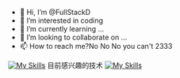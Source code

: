 - 👋 Hi, I’m @FullStackD
- 👀 I’m interested in coding
- 🌱 I’m currently learning ...
- 💞️ I’m looking to collaborate on ...
- 📫 How to reach me?No No No you can't 2333

<!---
FullStackD/FullStackD is a ✨ special ✨ repository because its `README.md` (this file) appears on your GitHub profile.
You can click the Preview link to take a look at your changes.
--->
[![My Skills](https://skillicons.dev/icons?i=spring,python,mysql,redis,java,github,eclipse,github,hibernate,idea,linux,postman&theme=light)](https://skillicons.dev)
目前感兴趣的技术
[![My Skills](https://skillicons.dev/icons?i=electron,figma,flutter,go,grafana,prometheus,kafka,kubernetes,&theme=light)](https://skillicons.dev)
